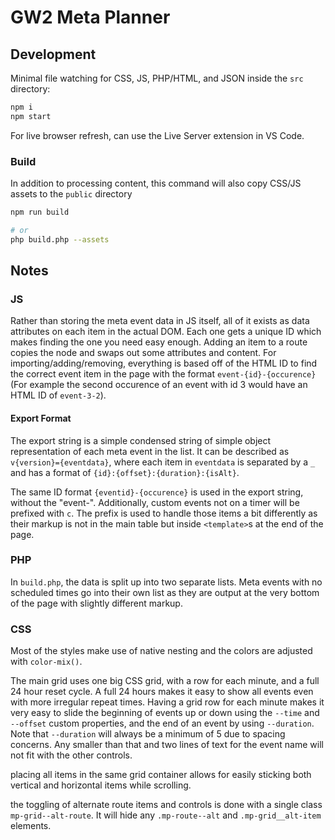 # GW2 Meta Planner

## Development

Minimal file watching for CSS, JS, PHP/HTML, and JSON inside the `src` directory:

```sh
npm i
npm start
```

For live browser refresh, can use the Live Server extension in VS Code.

### Build

In addition to processing content, this command will also copy CSS/JS assets to the `public` directory

```sh
npm run build

# or
php build.php --assets
```

## Notes

### JS

Rather than storing the meta event data in JS itself, all of it exists as data attributes on each item in the actual DOM. Each one gets a unique ID which makes finding the one you need easy enough. Adding an item to a route copies the node and swaps out some attributes and content. For importing/adding/removing, everything is based off of the HTML ID to find the correct event item in the page with the format `event-{id}-{occurence}` (For example the second occurence of an event with id 3 would have an HTML ID of `event-3-2`).

#### Export Format

The export string is a simple condensed string of simple object representation of each meta event in the list. It can be described as `v{version}={eventdata}`, where each item in `eventdata` is separated by a `_` and has a format of `{id}:{offset}:{duration}:{isAlt}`.

The same ID format `{eventid}-{occurence}` is used in the export string, without the "event-". Additionally, custom events not on a timer will be prefixed with `c`. The prefix is used to handle those items a bit differently as their markup is not in the main table but inside `<template>`s at the end of the page.

### PHP

In `build.php`, the data is split up into two separate lists. Meta events with no scheduled times go into their own list as they are output at the very bottom of the page with slightly different markup.

### CSS

Most of the styles make use of native nesting and the colors are adjusted with `color-mix()`.

The main grid uses one big CSS grid, with a row for each minute, and a full 24 hour reset cycle. A full 24 hours makes it easy to show all events even with more irregular repeat times. Having a grid row for each minute makes it very easy to slide the beginning of events up or down using the `--time` and `--offset` custom properties, and the end of an event by using `--duration`. Note that `--duration` will always be a minimum of 5 due to spacing concerns. Any smaller than that and two lines of text for the event name will not fit with the other controls.

placing all items in the same grid container allows for easily sticking both vertical and horizontal items while scrolling.

the toggling of alternate route items and controls is done with a single class `mp-grid--alt-route`. It will hide any `.mp-route--alt` and `.mp-grid__alt-item` elements.
